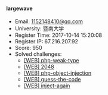 #### largewave  

* Email: 1152148410@qq.com  
* University: 暨南大学  
* Register Time: 2017-10-14 15:20:08  
* Register IP: 67.216.207.92  
* Score: 950  
* Solved challenges: 
  * [[WEB] php-weak-type](https://github.com/SniperOJ/Challenges/blob/master/WEB/php-weak-type.json)  
  * [[WEB] 2048](https://github.com/SniperOJ/Challenges/blob/master/WEB/2048.json)  
  * [[WEB] php-object-injection](https://github.com/SniperOJ/Challenges/blob/master/WEB/php-object-injection.json)  
  * [[WEB] guess-the-code](https://github.com/SniperOJ/Challenges/blob/master/WEB/guess-the-code.json)  
  * [[WEB] inject-again](https://github.com/SniperOJ/Challenges/blob/master/WEB/inject-again.json)  
